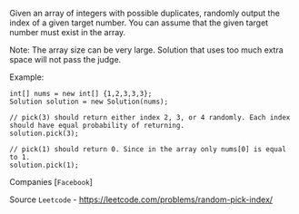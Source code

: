Given an array of integers with possible duplicates, randomly output the index of a given target number. You can assume that the given target number must exist in the array.

Note:
The array size can be very large. Solution that uses too much extra space will not pass the judge.

Example:

```
int[] nums = new int[] {1,2,3,3,3};
Solution solution = new Solution(nums);

// pick(3) should return either index 2, 3, or 4 randomly. Each index should have equal probability of returning.
solution.pick(3);

// pick(1) should return 0. Since in the array only nums[0] is equal to 1.
solution.pick(1);
```

Companies [`Facebook`]

Source `Leetcode` - https://leetcode.com/problems/random-pick-index/